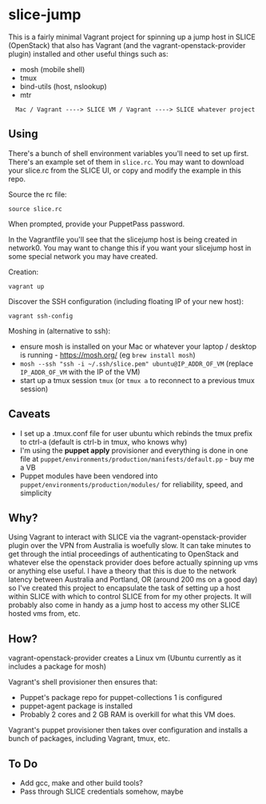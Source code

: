 # slice-jump

This is a fairly minimal Vagrant project for spinning up a jump host in SLICE
(OpenStack) that also has Vagrant (and the vagrant-openstack-provider plugin) installed and other useful things such as:
- mosh (mobile shell)
- tmux
- bind-utils (host, nslookup)
- mtr

```
  Mac / Vagrant ----> SLICE VM / Vagrant ----> SLICE whatever project
```

## Using

There's a bunch of shell environment variables you'll need to set up first. There's an example set of them in `slice.rc`. You may want to download your slice.rc from the SLICE UI, or copy and modify the example in this repo.

Source the rc file:

```
source slice.rc
```

When prompted, provide your PuppetPass password.

In the Vagrantfile you'll see that the slicejump host is being created in network0. You may want to change this if you want your slicejump host in some special network you may have created.

Creation:

```
vagrant up
```

Discover the SSH configuration (including floating IP of your new host):

```
vagrant ssh-config
```

Moshing in (alternative to ssh):
- ensure mosh is installed on your Mac or whatever your laptop / desktop is running - https://mosh.org/ (eg `brew install mosh`)
- `mosh --ssh "ssh -i ~/.ssh/slice.pem" ubuntu@IP_ADDR_OF_VM` (replace `IP_ADDR_OF_VM` with the IP of the VM)
- start up a tmux session `tmux` (or `tmux a` to reconnect to a previous tmux session)

## Caveats

- I set up a .tmux.conf file for user ubuntu which rebinds the tmux prefix to ctrl-a (default is ctrl-b in tmux, who knows why)
- I'm using the **puppet apply** provisioner and everything is done in one file at `puppet/environments/production/manifests/default.pp` - buy me a VB
- Puppet modules have been vendored into `puppet/environments/production/modules/` for reliability, speed, and simplicity

## Why?

Using Vagrant to interact with SLICE via the vagrant-openstack-provider plugin over the VPN from Australia is woefully slow. It can take minutes to get through the intial proceedings of authenticating to OpenStack and whatever else the openstack provider does before actually spinning up vms or anything else useful. I have a theory that this is due to the network latency between Australia and Portland, OR (around 200 ms on a good day) so I've created this project to encapsulate the task of setting up a host within SLICE with which to control SLICE from for my other projects. It will probably also come in handy as a jump host to access my other SLICE hosted vms from, etc.

## How?

vagrant-openstack-provider creates a Linux vm (Ubuntu currently as it includes a package for mosh)

Vagrant's shell provisioner then ensures that:
- Puppet's package repo for puppet-collections 1 is configured
- puppet-agent package is installed
- Probably 2 cores and 2 GB RAM is overkill for what this VM does.

Vagrant's puppet provisioner then takes over configuration and installs a bunch of packages, including Vagrant, tmux, etc.

## To Do

- Add gcc, make and other build tools?
- Pass through SLICE credentials somehow, maybe

